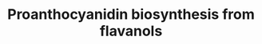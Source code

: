 ---
annotations:
- id: PW:0000522
  parent: classic metabolic pathway
  type: Pathway Ontology
  value: flavonoid biosynthetic pathway
authors:
- Anwesha
- Lindarieswijk
- Eweitz
description: Developed by Gramene.org  Source:[http://plantreactome.gramene.org/ Plant
  Reactome].
last-edited: 2021-05-25
organisms:
- Oryza sativa
redirect_from:
- /index.php/Pathway:WP2986
- /instance/WP2986
revision: null
schema-jsonld:
- '@context': https://schema.org/
  '@id': https://wikipathways.github.io/pathways/WP2986.html
  '@type': Dataset
  creator:
    '@type': Organization
    name: WikiPathways
  description: Developed by Gramene.org  Source:[http://plantreactome.gramene.org/
    Plant Reactome].
  keywords:
  - ''
  - 2,3-trans-catechin
  - H+
  - H2O
  - Leucoanthocyanidin
  - NADP+
  - NADPH
  - leucocyanidin
  - leucopelargonidin
  - reductase.
  license: CC0
  name: Proanthocyanidin biosynthesis from flavanols
seo: CreativeWork
title: Proanthocyanidin biosynthesis from flavanols
wpid: WP2986
---